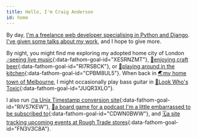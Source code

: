```yaml
---
title: Hello, I'm Craig Anderson
id: home
---
```


By day, [I'm a freelance web developer specialising in Python and Django](/work). [I've given some talks about my work](/talks), and I hope to give more.

By night, you might find me exploring my adopted home city of London [🎶seeing live music](https://www.songkick.com/users/craigeanderson){:data-fathom-goal-id="XESRNZMT"}, [🍻enjoying craft beer](https://untappd.com/user/craiganderson){:data-fathom-goal-id="RI7RSBCK"}, or [🥦playing around in the kitchen](https://www.pinterest.co.uk/craiga/things-i-cooked-that-were-great/){:data-fathom-goal-id="CPBM8UL5"}. When back in [🌏my home town of Melbourne](/melbourne), I might occasionally play bass guitar in [🎸Look Who's Toxic](http://lookwhostoxic.com){:data-fathom-goal-id="JUQR3XLO"}.

I also run [⏱a Unix Timestamp conversion site](https://www.unixtimesta.mp){:data-fathom-goal-id="RIVS7KEW"}, [🎲a board game for a podcast I'm a little embarrassed to be subscribed to](http://gagh.biz/game){:data-fathom-goal-id="CDWN0BWW"}, and [🗓a site tracking upcoming events at Rough Trade stores](https://rough-trade-calendars.craiga.id.au){:data-fathom-goal-id="FN3V3C8A"}.
